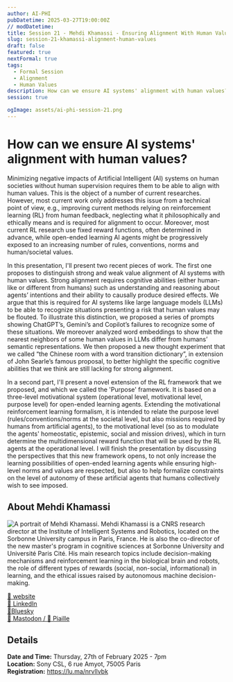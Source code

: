 ```yaml
---
author: AI-PHI
pubDatetime: 2025-03-27T19:00:00Z
// modDatetime:
title: Session 21 - Mehdi Khamassi - Ensuring Alignment With Human Values
slug: session-21-khamassi-alignment-human-values
draft: false
featured: true
nextFormal: true
tags:
  - Formal Session
  - Alignment
  - Human Values
description: How can we ensure AI systems' alignment with human values?
session: true

ogImage: assets/ai-phi-session-21.png
---
```


# How can we ensure AI systems' alignment with human values?

Minimizing negative impacts of Artificial Intelligent (AI) systems on human societies without human supervision requires them to be able to align with human values. This is the object of a number of current researches. However, most current work only addresses this issue from a technical point of view, e.g., improving current methods relying on reinforcement learning (RL) from human feedback, neglecting what it philosophically and ethically means and is required for alignment to occur. Moreover, most current RL research use fixed reward functions, often determined in advance, while open-ended learning AI agents might be progressively exposed to an increasing number of rules, conventions, norms and human/societal values.

In this presentation, I'll present two recent pieces of work. The first one proposes to distinguish strong and weak value alignment of AI systems with human values. Strong alignment requires cognitive abilities (either human-like or different from humans) such as understanding and reasoning about agents’ intentions and their ability to causally produce desired effects. We argue that this is required for AI systems like large language models (LLMs) to be able to recognize situations presenting a risk that human values may be flouted. To illustrate this distinction, we proposed a series of prompts showing ChatGPT’s, Gemini’s and Copilot’s failures to recognize some of these situations. We moreover analyzed word embeddings to show that the nearest neighbors of some human values in LLMs differ from humans’ semantic representations. We then proposed a new thought experiment that we called “the Chinese room with a word transition dictionary”, in extension of John Searle’s famous proposal, to better highlight the specific cognitive abilities that we think are still lacking for strong alignment.

In a second part, I'll present a novel extension of the RL framework that we proposed, and which we called the 'Purpose' framework. It is based on a three-level motivational system (operational level, motivational level, purpose level) for open-ended learning agents. Extending the motivational reinforcement learning formalism, it is intended to relate the purpose level (rules/conventions/norms at the societal level, but also missions required by humans from artificial agents), to the motivational level (so as to modulate the agents' homeostatic, epistemic, social and mission drives), which in turn determine the multidimensional reward function that will be used by the RL agents at the operational level. I will finish the presentation by discussing the perspectives that this new framework opens, to not only increase the learning possibilities of open-ended learning agents while ensuring high-level norms and values are respected, but also to help formalize constraints on the level of autonomy of these artificial agents that humans collectively wish to see imposed.

## About Mehdi Khamassi

<img src="/assets/Mehdi-Khamassi-small.JPG" alt="A portrait of Mehdi Khamassi." />
Mehdi Khamassi is a CNRS research director at the Institute of Intelligent Systems and Robotics, located on the Sorbonne University campus in Paris, France. He is also the co-director of the new master's program in cognitive sciences at Sorbonne University and Université Paris Cité. His main research topics include decision-making mechanisms and reinforcement learning in the biological brain and robots, the role of different types of rewards (social, non-social, informational) in learning, and the ethical issues raised by autonomous machine decision-making.

[🔗 website](https://pages2.isir.upmc.fr/mkhamassi/)  
[💼 LinkedIn](https://www.linkedin.com/in/khamassi/)  
[🦋Bluesky](https://bsky.app/profile/khamascience.bsky.social)  
[🐘 Mastodon / 🐥 Piaille](https://piaille.fr/@mehdikhamassi)

## Details

**Date and Time:** Thursday, 27th of February 2025 - 7pm  
**Location:** Sony CSL, 6 rue Amyot, 75005 Paris  
**Registration:** https://lu.ma/nrvllvbk
